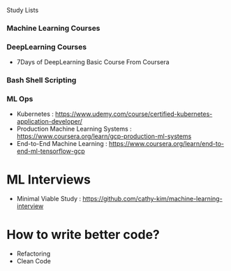 Study Lists 

### Machine Learning Courses 

### DeepLearning Courses 
- 7Days of DeepLearning Basic Course From Coursera

### Bash Shell Scripting 

### ML Ops 
- Kubernetes : https://www.udemy.com/course/certified-kubernetes-application-developer/ 
- Production Machine Learning Systems : https://www.coursera.org/learn/gcp-production-ml-systems
- End-to-End Machine Learning : https://www.coursera.org/learn/end-to-end-ml-tensorflow-gcp 

# ML Interviews 
- Minimal Viable Study : https://github.com/cathy-kim/machine-learning-interview 

# How to write better code? 
- Refactoring 
- Clean Code 
